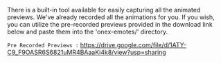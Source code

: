 There is a built-in tool available for easily capturing all the animated previews. We've already recorded all the animations for you. If you wish, you can utilize the pre-recorded previews provided in the download link below and paste them into the 'onex-emotes/' directory.

`Pre Recorded Previews :` https://drive.google.com/file/d/1ATY-C9_F9OASR6S6821uMR4BAaaKi4k8/view?usp=sharing